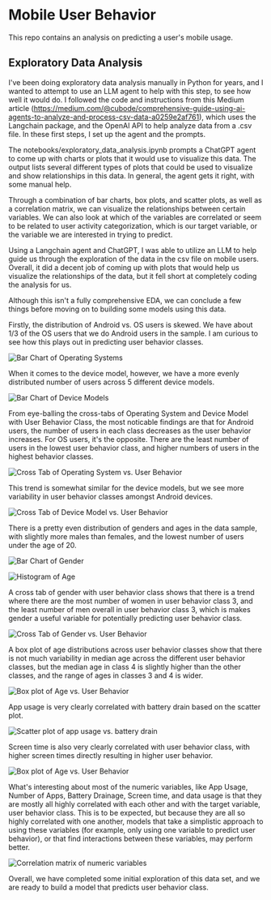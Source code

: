 # Mobile User Behavior
This repo contains an analysis on predicting a user's mobile usage.

## Exploratory Data Analysis

I've been doing exploratory data analysis manually in Python for years, and I wanted to attempt to use an LLM agent to help with this step, to see how well it would do. I followed the code and instructions from this Medium article (https://medium.com/@cubode/comprehensive-guide-using-ai-agents-to-analyze-and-process-csv-data-a0259e2af761), which uses the Langchain package, and the OpenAI API to help analyze data from a .csv file. In these first steps, I set up the agent and the prompts.

The notebooks/exploratory_data_analysis.ipynb prompts a ChatGPT agent to come up with charts or plots that it would use to visualize this data. The output lists several different types of plots that could be used to visualize and show relationships in this data. In general, the agent gets it right, with some manual help.

Through a combination of bar charts, box plots, and scatter plots, as well as a correlation matrix, we can visualize the relationships between certain variables. We can also look at which of the variables are correlated or seem to be related to user activity categorization, which is our target variable, or the variable we are interested in trying to predict.

Using a Langchain agent and ChatGPT, I was able to utilize an LLM to help guide us through the exploration of the data in the csv file on mobile users. Overall, it did a decent job of coming up with plots that would help us visualize the relationships of the data, but it fell short at completely coding the analysis for us. 

Although this isn't a fully comprehensive EDA, we can conclude a few things before moving on to building some models using this data. 

Firstly, the distribution of Android vs. OS users is skewed. We have about 1/3 of the OS users that we do Android users in the sample. I am curious to see how this plays out in predicting user behavior classes. 

![Bar Chart of Operating Systems](images/operating_system_bar_chart.png)

When it comes to the device model, however, we have a more evenly distributed number of users across 5 different device models. 

![Bar Chart of Device Models](images/device_model_bar_chart.png)

From eye-balling the cross-tabs of Operating System and Device Model with User Behavior Class, the most noticable findings are that for Android users, the number of users in each class decreases as the user behavior increases. For OS users, it's the opposite. There are the least number of users in the lowest user behavior class, and higher numbers of users in the highest behavior classes. 

![Cross Tab of Operating System vs. User Behavior](images/operating_system_vs_user_behavior_cross_tab.png)

This trend is somewhat similar for the device models, but we see more variability in user behavior classes amongst Android devices. 

![Cross Tab of Device Model vs. User Behavior](images/device_model_vs_user_behavior_cross_tab.png)

There is a pretty even distribution of genders and ages in the data sample, with slightly more males than females, and the lowest number of users under the age of 20.

![Bar Chart of Gender](images/gender_bar_chart.png)

![Histogram of Age](images/age_distribution_hist.png)

A cross tab of gender with user behavior class shows that there is a trend where there are the most number of women in user behavior class 3, and the least number of men overall in user behavior class 3, which is makes gender a useful variable for potentially predicting user behavior class.

![Cross Tab of Gender vs. User Behavior](images/gender_vs_user_behavior_cross_tab.png)

A box plot of age distributions across user behavior classes show that there is not much variability in median age across the different user behavior classes, but the median age in class 4 is slightly higher than the other classes, and the range of ages in classes 3 and 4 is wider.

![Box plot of Age vs. User Behavior](images/age_vs_user_behavior_box_plot.png)

App usage is very clearly correlated with battery drain based on the scatter plot.

![Scatter plot of app usage vs. battery drain](images/app_usage_vs_battery_drain_scatterplot.png)

Screen time is also very clearly correlated with user behavior class, with higher screen times directly resulting in higher user behavior. 

![Box plot of Age vs. User Behavior](images/screen_time_vs_user_behavior_box_plot.png)

What's interesting about most of the numeric variables, like App Usage, Number of Apps, Battery Drainage, Screen time, and data usage is that they are mostly all highly correlated with each other and with the target variable, user behavior class. This is to be expected, but because they are all so highly correlated with one another, models that take a simplistic approach to using these variables (for example, only using one variable to predict user behavior), or that find interactions between these variables, may perform better.

![Correlation matrix of numeric variables](images/numeric_variable_corr_matrix.png)

Overall, we have completed some initial exploration of this data set, and we are ready to build a model that predicts user behavior class.
